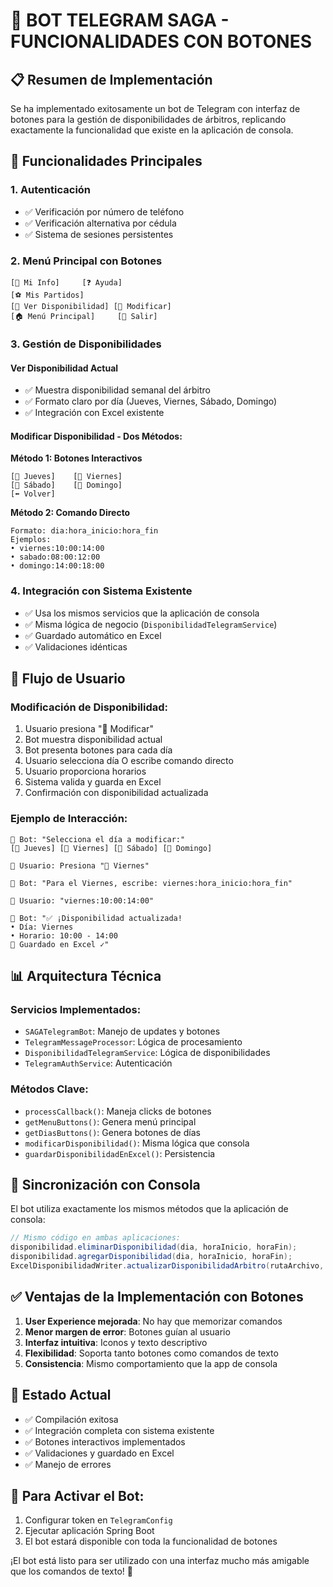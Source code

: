 # 🤖 BOT TELEGRAM SAGA - FUNCIONALIDADES CON BOTONES

## 📋 **Resumen de Implementación**

Se ha implementado exitosamente un bot de Telegram con interfaz de botones para la gestión de disponibilidades de árbitros, replicando exactamente la funcionalidad que existe en la aplicación de consola.

## 🔧 **Funcionalidades Principales**

### **1. Autenticación**
- ✅ Verificación por número de teléfono
- ✅ Verificación alternativa por cédula
- ✅ Sistema de sesiones persistentes

### **2. Menú Principal con Botones**
```
[👤 Mi Info]     [❓ Ayuda]
[⚽ Mis Partidos]
[📅 Ver Disponibilidad] [🔧 Modificar]
[🏠 Menú Principal]     [🚪 Salir]
```

### **3. Gestión de Disponibilidades**

#### **Ver Disponibilidad Actual**
- ✅ Muestra disponibilidad semanal del árbitro
- ✅ Formato claro por día (Jueves, Viernes, Sábado, Domingo)
- ✅ Integración con Excel existente

#### **Modificar Disponibilidad - Dos Métodos:**

**Método 1: Botones Interactivos**
```
[📅 Jueves]    [📅 Viernes]
[📅 Sábado]    [📅 Domingo]
[⬅️ Volver]
```

**Método 2: Comando Directo**
```
Formato: dia:hora_inicio:hora_fin
Ejemplos:
• viernes:10:00:14:00
• sabado:08:00:12:00
• domingo:14:00:18:00
```

### **4. Integración con Sistema Existente**
- ✅ Usa los mismos servicios que la aplicación de consola
- ✅ Misma lógica de negocio (`DisponibilidadTelegramService`)
- ✅ Guardado automático en Excel
- ✅ Validaciones idénticas

## 🎯 **Flujo de Usuario**

### **Modificación de Disponibilidad:**
1. Usuario presiona "🔧 Modificar"
2. Bot muestra disponibilidad actual
3. Bot presenta botones para cada día
4. Usuario selecciona día O escribe comando directo
5. Usuario proporciona horarios
6. Sistema valida y guarda en Excel
7. Confirmación con disponibilidad actualizada

### **Ejemplo de Interacción:**

```
🤖 Bot: "Selecciona el día a modificar:"
[📅 Jueves] [📅 Viernes] [📅 Sábado] [📅 Domingo]

👤 Usuario: Presiona "📅 Viernes"

🤖 Bot: "Para el Viernes, escribe: viernes:hora_inicio:hora_fin"

👤 Usuario: "viernes:10:00:14:00"

🤖 Bot: "✅ ¡Disponibilidad actualizada!
• Día: Viernes
• Horario: 10:00 - 14:00
💾 Guardado en Excel ✓"
```

## 📊 **Arquitectura Técnica**

### **Servicios Implementados:**
- `SAGATelegramBot`: Manejo de updates y botones
- `TelegramMessageProcessor`: Lógica de procesamiento
- `DisponibilidadTelegramService`: Lógica de disponibilidades
- `TelegramAuthService`: Autenticación

### **Métodos Clave:**
- `processCallback()`: Maneja clicks de botones
- `getMenuButtons()`: Genera menú principal
- `getDiasButtons()`: Genera botones de días
- `modificarDisponibilidad()`: Misma lógica que consola
- `guardarDisponibilidadEnExcel()`: Persistencia

## 🔄 **Sincronización con Consola**

El bot utiliza exactamente los mismos métodos que la aplicación de consola:

```java
// Mismo código en ambas aplicaciones:
disponibilidad.eliminarDisponibilidad(dia, horaInicio, horaFin);
disponibilidad.agregarDisponibilidad(dia, horaInicio, horaFin);
ExcelDisponibilidadWriter.actualizarDisponibilidadArbitro(rutaArchivo, arbitro);
```

## ✅ **Ventajas de la Implementación con Botones**

1. **User Experience mejorada**: No hay que memorizar comandos
2. **Menor margen de error**: Botones guían al usuario
3. **Interfaz intuitiva**: Iconos y texto descriptivo
4. **Flexibilidad**: Soporta tanto botones como comandos de texto
5. **Consistencia**: Mismo comportamiento que la app de consola

## 🚀 **Estado Actual**

- ✅ Compilación exitosa
- ✅ Integración completa con sistema existente
- ✅ Botones interactivos implementados
- ✅ Validaciones y guardado en Excel
- ✅ Manejo de errores

## 🔄 **Para Activar el Bot:**

1. Configurar token en `TelegramConfig`
2. Ejecutar aplicación Spring Boot
3. El bot estará disponible con toda la funcionalidad de botones

¡El bot está listo para ser utilizado con una interfaz mucho más amigable que los comandos de texto! 🎉
